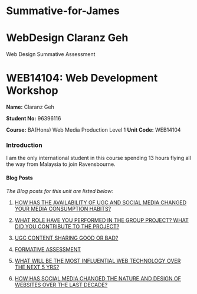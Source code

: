 # Summative-for-James
# WebDesign Claranz Geh
Web Design Summative Assessment 
# WEB14104: Web Development Workshop

**Name:** Claranz Geh

**Student No:** 96396116

**Course:** BA(Hons) Web Media Production Level 1
**Unit Code:** WEB14104


### Introduction
I am the only international student in this course spending 13 hours flying all the way from Malaysia to join Ravensbourne.  


#### Blog Posts


*The Blog posts for this unit are listed below:*


1. [HOW HAS THE AVAILABILITY OF UGC AND SOCIAL MEDIA CHANGED YOUR MEDIA CONSUMPTION HABITS?](http://fourthfloor.raveweb.net/cgeh/2016/12/08/how-has-the-availability-of-ugc-and-social-media-changed-your-media-consumption-habits/)

2. [WHAT ROLE HAVE YOU PERFORMED IN THE GROUP PROJECT? WHAT DID YOU CONTRIBUTE TO THE PROJECT?](http://fourthfloor.raveweb.net/cgeh/2016/12/08/what-role-have-you-performed-in-the-group-project-what-did-you-contribute-to-the-project/)

3. [UGC CONTENT SHARING GOOD OR BAD?](http://fourthfloor.raveweb.net/cgeh/2016/11/26/ugc-content-sharing-good-or-bad/)

4. [FORMATIVE ASSESSMENT](http://fourthfloor.raveweb.net/cgeh/2016/11/13/mini-lessons/)

5. [WHAT WILL BE THE MOST INFLUENTIAL WEB TECHNOLOGY OVER THE NEXT 5 YRS?](http://fourthfloor.raveweb.net/cgeh/2016/10/12/what-will-be-the-most-influential-web-technology-over-the-next-5-yrs/)

6. [HOW HAS SOCIAL MEDIA CHANGED THE NATURE AND DESIGN OF WEBSITES OVER THE LAST DECADE?](http://fourthfloor.raveweb.net/cgeh/2016/12/09/how-has-social-media-changed-the-nature-and-design-of-websites-over-the-last-decade/)
